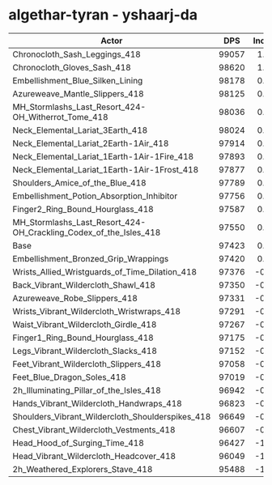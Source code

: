 # algethar-tyran - yshaarj-da
| Actor | DPS | Increase |
|---|:---:|:---:|
|Chronocloth_Sash_Leggings_418|99057|1.68%|
|Chronocloth_Gloves_Sash_418|98620|1.23%|
|Embellishment_Blue_Silken_Lining|98178|0.77%|
|Azureweave_Mantle_Slippers_418|98125|0.72%|
|MH_Stormlashs_Last_Resort_424-OH_Witherrot_Tome_418|98036|0.63%|
|Neck_Elemental_Lariat_3Earth_418|98024|0.62%|
|Neck_Elemental_Lariat_2Earth-1Air_418|97914|0.50%|
|Neck_Elemental_Lariat_1Earth-1Air-1Fire_418|97893|0.48%|
|Neck_Elemental_Lariat_1Earth-1Air-1Frost_418|97877|0.47%|
|Shoulders_Amice_of_the_Blue_418|97789|0.38%|
|Embellishment_Potion_Absorption_Inhibitor|97756|0.34%|
|Finger2_Ring_Bound_Hourglass_418|97587|0.17%|
|MH_Stormlashs_Last_Resort_424-OH_Crackling_Codex_of_the_Isles_418|97550|0.13%|
|Base|97423|0.00%|
|Embellishment_Bronzed_Grip_Wrappings|97420|0.00%|
|Wrists_Allied_Wristguards_of_Time_Dilation_418|97376|-0.05%|
|Back_Vibrant_Wildercloth_Shawl_418|97350|-0.07%|
|Azureweave_Robe_Slippers_418|97331|-0.09%|
|Wrists_Vibrant_Wildercloth_Wristwraps_418|97291|-0.14%|
|Waist_Vibrant_Wildercloth_Girdle_418|97267|-0.16%|
|Finger1_Ring_Bound_Hourglass_418|97175|-0.25%|
|Legs_Vibrant_Wildercloth_Slacks_418|97152|-0.28%|
|Feet_Vibrant_Wildercloth_Slippers_418|97058|-0.37%|
|Feet_Blue_Dragon_Soles_418|97019|-0.41%|
|2h_Illuminating_Pillar_of_the_Isles_418|96942|-0.49%|
|Hands_Vibrant_Wildercloth_Handwraps_418|96823|-0.62%|
|Shoulders_Vibrant_Wildercloth_Shoulderspikes_418|96649|-0.79%|
|Chest_Vibrant_Wildercloth_Vestments_418|96607|-0.84%|
|Head_Hood_of_Surging_Time_418|96427|-1.02%|
|Head_Vibrant_Wildercloth_Headcover_418|96049|-1.41%|
|2h_Weathered_Explorers_Stave_418|95488|-1.99%|
